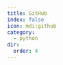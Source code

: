 ```yaml
---
title: GitHub
index: false
icon: mdi:github
category:
  - python
dir:
  order: 4
---
```


<Catalog />

